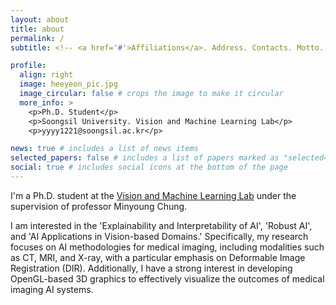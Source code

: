 ```yaml
---
layout: about
title: about
permalink: /
subtitle: <!-- <a href='#'>Affiliations</a>. Address. Contacts. Motto. Etc. -->

profile:
  align: right
  image: heeyeon_pic.jpg
  image_circular: false # crops the image to make it circular
  more_info: >
    <p>Ph.D. Student</p>
    <p>Soongsil University. Vision and Machine Learning Lab</p>
    <p>yyyy1221@soongsil.ac.kr</p>

news: true # includes a list of news items
selected_papers: false # includes a list of papers marked as "selected={true}"
social: true # includes social icons at the bottom of the page
---
```

I'm a Ph.D. student at the [Vision and Machine Learning Lab](https://sites.google.com/view/vmllab) under the supervision of professor Minyoung Chung.

I am interested in the 'Explainability and Interpretability of AI', 'Robust AI', and 'AI Applications in Vision-based Domains.' Specifically, my research focuses on AI methodologies for medical imaging, including modalities such as CT, MRI, and X-ray, with a particular emphasis on Deformable Image Registration (DIR). Additionally, I have a strong interest in developing OpenGL-based 3D graphics to effectively visualize the outcomes of medical imaging AI systems.

<!--
Write your biography here. Tell the world about yourself. Link to your favorite [subreddit](http://reddit.com). You can put a picture in, too. The code is already in, just name your picture `prof_pic.jpg` and put it in the `img/` folder.

Put your address / P.O. box / other info right below your picture. You can also disable any of these elements by editing `profile` property of the YAML header of your `_pages/about.md`. Edit `_bibliography/papers.bib` and Jekyll will render your [publications page](/al-folio/publications/) automatically.

Link to your social media connections, too. This theme is set up to use [Font Awesome icons](https://fontawesome.com/) and [Academicons](https://jpswalsh.github.io/academicons/), like the ones below. Add your Facebook, Twitter, LinkedIn, Google Scholar, or just disable all of them.
-->

